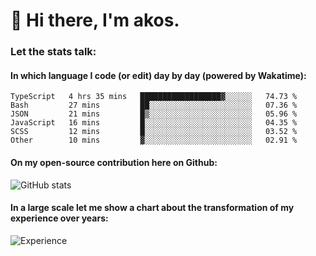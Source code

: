 # 👋 Hi there, I'm akos. 


### Let the stats talk:


#### In which language I code (or edit) day by day (powered by Wakatime): 

<!--START_SECTION:waka-->

```text
TypeScript   4 hrs 35 mins   ██████████████████▓░░░░░░   74.73 %
Bash         27 mins         ██░░░░░░░░░░░░░░░░░░░░░░░   07.36 %
JSON         21 mins         █▒░░░░░░░░░░░░░░░░░░░░░░░   05.96 %
JavaScript   16 mins         █░░░░░░░░░░░░░░░░░░░░░░░░   04.35 %
SCSS         12 mins         █░░░░░░░░░░░░░░░░░░░░░░░░   03.52 %
Other        10 mins         ▓░░░░░░░░░░░░░░░░░░░░░░░░   02.91 %
```

<!--END_SECTION:waka-->

#### On my open-source contribution here on Github:
 
![GitHub stats](https://github-readme-stats.vercel.app/api?username=akosbalasko)

#### In a large scale let me show a chart about the transformation of my experience over years:   

![Experience](https://cr-skills-chart-widget.azurewebsites.net/api/api?username=akosbalasko)
